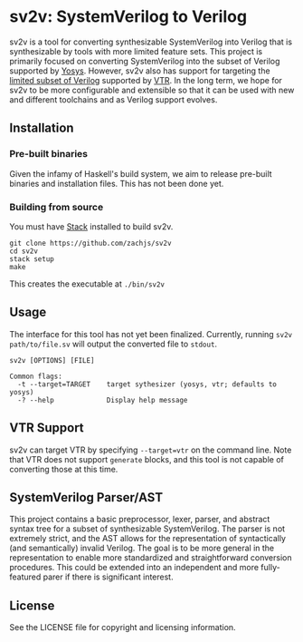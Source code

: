 # sv2v: SystemVerilog to Verilog

sv2v is a tool for converting synthesizable SystemVerilog into Verilog that is
synthesizable by tools with more limited feature sets. This project is primarily
focused on converting SystemVerilog into the subset of Verilog supported by
[Yosys]. However, sv2v also has support for targeting the [limited subset of
Verilog] supported by [VTR]. In the long term, we hope for sv2v to be more
configurable and extensible so that it can be used with new and different
toolchains and as Verilog support evolves.

[Yosys]: http://www.clifford.at/yosys/
[limited subset of Verilog]: https://docs.verilogtorouting.org/en/latest/odin/#verilog-synthesizable-keyword-support
[VTR]: https://github.com/verilog-to-routing/vtr-verilog-to-routing


## Installation

### Pre-built binaries

Given the infamy of Haskell's build system, we aim to release pre-built binaries
and installation files. This has not been done yet.

### Building from source

You must have [Stack] installed to build sv2v.

[Stack]: https://www.haskellstack.org/

```
git clone https://github.com/zachjs/sv2v
cd sv2v
stack setup
make
```

This creates the executable at `./bin/sv2v`


## Usage

The interface for this tool has not yet been finalized. Currently, running `sv2v
path/to/file.sv` will output the converted file to `stdout`.

```
sv2v [OPTIONS] [FILE]

Common flags:
  -t --target=TARGET    target sythesizer (yosys, vtr; defaults to yosys)
  -? --help             Display help message
```


## VTR Support

sv2v can target VTR by specifying `--target=vtr` on the command line. Note that
VTR does not support `generate` blocks, and this tool is not capable of
converting those at this time.


## SystemVerilog Parser/AST

This project contains a basic preprocessor, lexer, parser, and abstract syntax
tree for a subset of synthesizable SystemVerilog. The parser is not extremely
strict, and the AST allows for the representation of syntactically (and
semantically) invalid Verilog. The goal is to be more general in the
representation to enable more standardized and straightforward conversion
procedures. This could be extended into an independent and more fully-featured
parer if there is significant interest.


## License

See the LICENSE file for copyright and licensing information.
